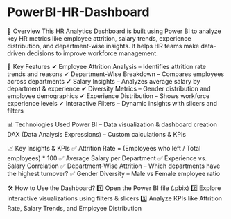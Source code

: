 # PowerBI-HR-Dashboard
📌 Overview
This HR Analytics Dashboard is built using Power BI to analyze key HR metrics like employee attrition, salary trends, experience distribution, and department-wise insights. It helps HR teams make data-driven decisions to improve workforce management.

🎯 Key Features
✔ Employee Attrition Analysis – Identifies attrition rate trends and reasons
✔ Department-Wise Breakdown – Compares employees across departments
✔ Salary Insights – Analyzes average salary by department & experience
✔ Diversity Metrics – Gender distribution and employee demographics
✔ Experience Distribution – Shows workforce experience levels
✔ Interactive Filters – Dynamic insights with slicers and filters

📊 Technologies Used
Power BI – Data visualization & dashboard creation
DAX (Data Analysis Expressions) – Custom calculations & KPIs

📈 Key Insights & KPIs
✅ Attrition Rate = (Employees who left / Total employees) * 100
✅ Average Salary per Department
✅ Experience vs. Salary Correlation
✅ Department-Wise Attrition – Which departments have the highest turnover?
✅ Gender Diversity – Male vs Female employee ratio

🛠 How to Use the Dashboard?
1️⃣ Open the Power BI file (.pbix)
2️⃣ Explore interactive visualizations using filters & slicers
3️⃣ Analyze KPIs like Attrition Rate, Salary Trends, and Employee Distribution
